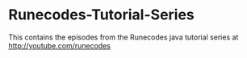 Runecodes-Tutorial-Series
=========================

This contains the episodes from the Runecodes java tutorial series at http://youtube.com/runecodes
